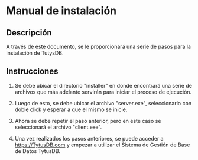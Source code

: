 # Manual de instalación
## Descripción

A través de este documento, se le proporcionará una serie de pasos para la instalación de TutysDB.

## Instrucciones
1. Se debe ubicar el directorio "installer" en donde encontrará una serie de archivos que más adelante servirán para iniciar el proceso de ejecución.

2. Luego de esto, se debe ubicar el archivo "server.exe", seleccionarlo con doble click y esperar a que el mismo se inicie.

3. Ahora se debe repetir el paso anterior, pero en este caso se seleccionará el archivo "client.exe".

4. Una vez realizados los pasos anteriores, se puede acceder a https://TytusDB.com y empezar a utilizar el Sistema de Gestión de Base de Datos TytusDB.